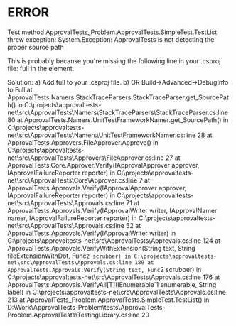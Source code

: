 ﻿
# ERROR

Test method ApprovalTests_Problem.ApprovalTests.SimpleTest.TestList threw exception: 
System.Exception: 
ApprovalTests is not detecting the proper source path

This is probably because you're missing the following
line in your .csproj file:
	  <DebugType>full</DebugType>
in the
<Project>
  <PropertyGroup>
element.

Solution:
a) Add <DebugType>full</DebugType> to your .csproj file.
b) OR Build->Advanced->DebugInfo to Full
    at ApprovalTests.Namers.StackTraceParsers.StackTraceParser.get_SourcePath() in C:\projects\approvaltests-net\src\ApprovalTests\Namers\StackTraceParsers\StackTraceParser.cs:line 80
   at ApprovalTests.Namers.UnitTestFrameworkNamer.get_SourcePath() in C:\projects\approvaltests-net\src\ApprovalTests\Namers\UnitTestFrameworkNamer.cs:line 28
   at ApprovalTests.Approvers.FileApprover.Approve() in C:\projects\approvaltests-net\src\ApprovalTests\Approvers\FileApprover.cs:line 27
   at ApprovalTests.Core.Approver.Verify(IApprovalApprover approver, IApprovalFailureReporter reporter) in C:\projects\approvaltests-net\src\ApprovalTests\Core\Approver.cs:line 7
   at ApprovalTests.Approvals.Verify(IApprovalApprover approver, IApprovalFailureReporter reporter) in C:\projects\approvaltests-net\src\ApprovalTests\Approvals.cs:line 71
   at ApprovalTests.Approvals.Verify(IApprovalWriter writer, IApprovalNamer namer, IApprovalFailureReporter reporter) in C:\projects\approvaltests-net\src\ApprovalTests\Approvals.cs:line 52
   at ApprovalTests.Approvals.Verify(IApprovalWriter writer) in C:\projects\approvaltests-net\src\ApprovalTests\Approvals.cs:line 124
   at ApprovalTests.Approvals.VerifyWithExtension(String text, String fileExtensionWithDot, Func`2 scrubber) in C:\projects\approvaltests-net\src\ApprovalTests\Approvals.cs:line 189
   at ApprovalTests.Approvals.Verify(String text, Func`2 scrubber) in C:\projects\approvaltests-net\src\ApprovalTests\Approvals.cs:line 176
   at ApprovalTests.Approvals.VerifyAll[T](IEnumerable`1 enumerable, String label) in C:\projects\approvaltests-net\src\ApprovalTests\Approvals.cs:line 213
   at ApprovalTests_Problem.ApprovalTests.SimpleTest.TestList() in D:\Work\ApprovalTests-Problem\tests\ApprovalTests-Problem.ApprovalTests\TestingLibrary.cs:line 20